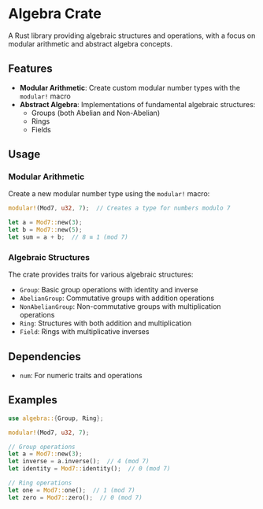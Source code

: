 # Algebra Crate

A Rust library providing algebraic structures and operations, with a focus on modular arithmetic and abstract algebra concepts.

## Features

- **Modular Arithmetic**: Create custom modular number types with the `modular!` macro
- **Abstract Algebra**: Implementations of fundamental algebraic structures:
  - Groups (both Abelian and Non-Abelian)
  - Rings
  - Fields

## Usage

### Modular Arithmetic

Create a new modular number type using the `modular!` macro:

```rust
modular!(Mod7, u32, 7);  // Creates a type for numbers modulo 7

let a = Mod7::new(3);
let b = Mod7::new(5);
let sum = a + b;  // 8 ≡ 1 (mod 7)
```

### Algebraic Structures

The crate provides traits for various algebraic structures:

- `Group`: Basic group operations with identity and inverse
- `AbelianGroup`: Commutative groups with addition operations
- `NonAbelianGroup`: Non-commutative groups with multiplication operations
- `Ring`: Structures with both addition and multiplication
- `Field`: Rings with multiplicative inverses

## Dependencies

- `num`: For numeric traits and operations

## Examples

```rust
use algebra::{Group, Ring};

modular!(Mod7, u32, 7);

// Group operations
let a = Mod7::new(3);
let inverse = a.inverse();  // 4 (mod 7)
let identity = Mod7::identity();  // 0 (mod 7)

// Ring operations
let one = Mod7::one();  // 1 (mod 7)
let zero = Mod7::zero();  // 0 (mod 7)
```


